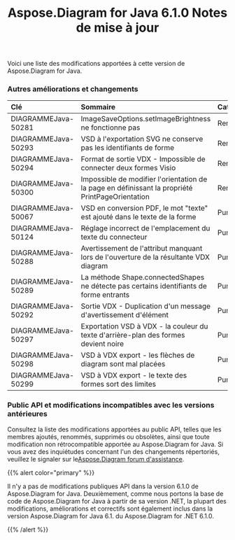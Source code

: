 ﻿---
title: Aspose.Diagram for Java 6.1.0 Notes de mise à jour
type: docs
weight: 110
url: /fr/java/aspose-diagram-for-java-6-1-0-release-notes/
---
Voici une liste des modifications apportées à cette version de Aspose.Diagram for Java.
### **Autres améliorations et changements**

|**Clé** |**Sommaire** |**Catégorie** |
|:- |:- |:- |
| DIAGRAMMEJava-50281| ImageSaveOptions.setImageBrightness ne fonctionne pas| Renforcement|
|DIAGRAMMEJava-50293| VSD à l'exportation SVG ne conserve pas les identifiants de forme| Renforcement|
| DIAGRAMMEJava-50294| Format de sortie VDX - Impossible de connecter deux formes Visio| Renforcement|
| DIAGRAMMEJava-50300| Impossible de modifier l'orientation de la page en définissant la propriété PrintPageOrientation| Renforcement|
| DIAGRAMMEJava-50067| VSD en conversion PDF, le mot "texte" est ajouté dans le texte de la forme| Punaise|
| DIAGRAMMEJava-50124| Réglage incorrect de l'emplacement du texte du connecteur| Punaise|
| DIAGRAMMEJava-50288| Avertissement de l'attribut manquant lors de l'ouverture de la résultante VDX diagram| Punaise|
| DIAGRAMMEJava-50289| La méthode Shape.connectedShapes ne détecte pas certains identifiants de forme entrants| Punaise|
| DIAGRAMMEJava-50292| Sortie VDX - Duplication d'un message d'avertissement d'élément| Punaise|
| DIAGRAMMEJava-50297| Exportation VSD à VDX - la couleur du texte d'arrière-plan des formes devient noire| Punaise|
| DIAGRAMMEJava-50298| VSD à VDX export - les flèches de diagram sont mal placées| Punaise|
|DIAGRAMMEJava-50299| VSD à VDX export - le texte des formes sort des limites| Punaise|
### **Public API et modifications incompatibles avec les versions antérieures**
Consultez la liste des modifications apportées au public API, telles que les membres ajoutés, renommés, supprimés ou obsolètes, ainsi que toute modification non rétrocompatible apportée au Aspose.Diagram for Java. Si vous avez des inquiétudes concernant l'un des changements répertoriés, veuillez le signaler sur le[Aspose.Diagram forum d'assistance](https://forum.aspose.com/c/diagram/17).

{{% alert color="primary" %}} 

Il n'y a pas de modifications publiques API dans la version 6.1.0 de Aspose.Diagram for Java. Deuxièmement, comme nous portons la base de code de Aspose.Diagram for Java à partir de sa version .NET, la plupart des modifications, améliorations et correctifs sont également inclus dans la version Aspose.Diagram for Java 6.1. du Aspose.Diagram for .NET 6.1.0.

{{% /alert %}}
